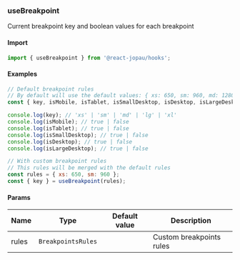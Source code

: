 ### useBreakpoint

Current breakpoint key and boolean values for each breakpoint

#### Import

```jsx
import { useBreakpoint } from '@react-jopau/hooks';
```

#### Examples

```jsx
// Default breakpoint rules
// By default will use the default values: { xs: 650, sm: 960, md: 1280, lg: 1400, xl: 1920 }
const { key, isMobile, isTablet, isSmallDesktop, isDesktop, isLargeDesktop } = useBreakpoint();

console.log(key); // 'xs' | 'sm' | 'md' | 'lg' | 'xl'
console.log(isMobile); // true | false
console.log(isTablet); // true | false
console.log(isSmallDesktop); // true | false
console.log(isDesktop); // true | false
console.log(isLargeDesktop); // true | false
```

```jsx
// With custom breakpoint rules
// This rules will be merged with the default rules
const rules = { xs: 650, sm: 960 };
const { key } = useBreakpoint(rules);
```

#### Params

| Name  | Type               | Default value | Description              |
| ----- | ------------------ | ------------- | ------------------------ |
| rules | `BreakpointsRules` |               | Custom breakpoints rules |
